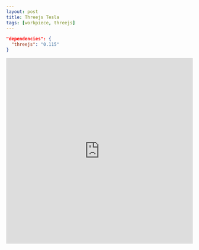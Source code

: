 ```yaml
---
layout: post
title: Threejs Tesla
tags: [workpiece, threejs]
---
```

```json
"dependencies": {
  "threejs": "0.115"
}
```
<iframe src="https://luyang1026.github.io/threejs-building/web3d/tesla.html" width="100%" height="500" frameborder="0" scrolling="no"></iframe>
